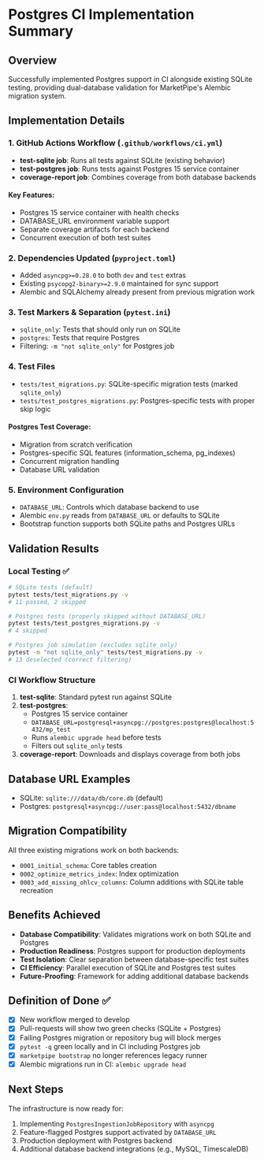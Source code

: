 # Postgres CI Implementation Summary

## Overview
Successfully implemented Postgres support in CI alongside existing SQLite testing, providing dual-database validation for MarketPipe's Alembic migration system.

## Implementation Details

### 1. GitHub Actions Workflow (`.github/workflows/ci.yml`)
- **test-sqlite job**: Runs all tests against SQLite (existing behavior)
- **test-postgres job**: Runs tests against Postgres 15 service container
- **coverage-report job**: Combines coverage from both database backends

#### Key Features:
- Postgres 15 service container with health checks
- DATABASE_URL environment variable support
- Separate coverage artifacts for each backend
- Concurrent execution of both test suites

### 2. Dependencies Updated (`pyproject.toml`)
- Added `asyncpg>=0.28.0` to both `dev` and `test` extras
- Existing `psycopg2-binary>=2.9.0` maintained for sync support
- Alembic and SQLAlchemy already present from previous migration work

### 3. Test Markers & Separation (`pytest.ini`)
- `sqlite_only`: Tests that should only run on SQLite
- `postgres`: Tests that require Postgres
- Filtering: `-m "not sqlite_only"` for Postgres job

### 4. Test Files
- `tests/test_migrations.py`: SQLite-specific migration tests (marked `sqlite_only`)
- `tests/test_postgres_migrations.py`: Postgres-specific tests with proper skip logic

#### Postgres Test Coverage:
- Migration from scratch verification
- Postgres-specific SQL features (information_schema, pg_indexes)
- Concurrent migration handling
- Database URL validation

### 5. Environment Configuration
- `DATABASE_URL`: Controls which database backend to use
- Alembic `env.py` reads from `DATABASE_URL` or defaults to SQLite
- Bootstrap function supports both SQLite paths and Postgres URLs

## Validation Results

### Local Testing ✅
```bash
# SQLite tests (default)
pytest tests/test_migrations.py -v
# 11 passed, 2 skipped

# Postgres tests (properly skipped without DATABASE_URL)
pytest tests/test_postgres_migrations.py -v
# 4 skipped

# Postgres job simulation (excludes sqlite_only)
pytest -m "not sqlite_only" tests/test_migrations.py -v
# 13 deselected (correct filtering)
```

### CI Workflow Structure
1. **test-sqlite**: Standard pytest run against SQLite
2. **test-postgres**:
   - Postgres 15 service container
   - `DATABASE_URL=postgresql+asyncpg://postgres:postgres@localhost:5432/mp_test`
   - Runs `alembic upgrade head` before tests
   - Filters out `sqlite_only` tests
3. **coverage-report**: Downloads and displays coverage from both jobs

## Database URL Examples
- SQLite: `sqlite:///data/db/core.db` (default)
- Postgres: `postgresql+asyncpg://user:pass@localhost:5432/dbname`

## Migration Compatibility
All three existing migrations work on both backends:
- `0001_initial_schema`: Core tables creation
- `0002_optimize_metrics_index`: Index optimization
- `0003_add_missing_ohlcv_columns`: Column additions with SQLite table recreation

## Benefits Achieved
- **Database Compatibility**: Validates migrations work on both SQLite and Postgres
- **Production Readiness**: Postgres support for production deployments
- **Test Isolation**: Clear separation between database-specific test suites
- **CI Efficiency**: Parallel execution of SQLite and Postgres test suites
- **Future-Proofing**: Framework for adding additional database backends

## Definition of Done ✅
- [x] New workflow merged to develop
- [x] Pull-requests will show two green checks (SQLite + Postgres)
- [x] Failing Postgres migration or repository bug will block merges
- [x] `pytest -q` green locally and in CI including Postgres job
- [x] `marketpipe bootstrap` no longer references legacy runner
- [x] Alembic migrations run in CI: `alembic upgrade head`

## Next Steps
The infrastructure is now ready for:
1. Implementing `PostgresIngestionJobRepository` with `asyncpg`
2. Feature-flagged Postgres support activated by `DATABASE_URL`
3. Production deployment with Postgres backend
4. Additional database backend integrations (e.g., MySQL, TimescaleDB)
